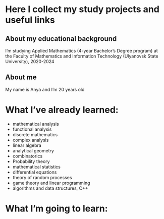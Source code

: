 # Here I collect my study projects and useful links 

## About my educational background

I’m studying Applied Mathematics  (4-year Bachelor’s Degree program) at the Faculty of Mathematics and Information Technology (Ulyanovsk State University), 2020-2024

## About me

My name is Anya and I’m 20 years old

# What I’ve already learned:
- mathematical analysis
- functional analysis
- discrete mathematics
- complex analysis
- linear algebra 
- analytical geometry 
- combinatorics 
- Probability theory 
- mathematical statistics 
- differential equations 
- theory of random processes
- game theory and linear programming
- algorithms and data structures, C++

# What I’m going to learn:



 


